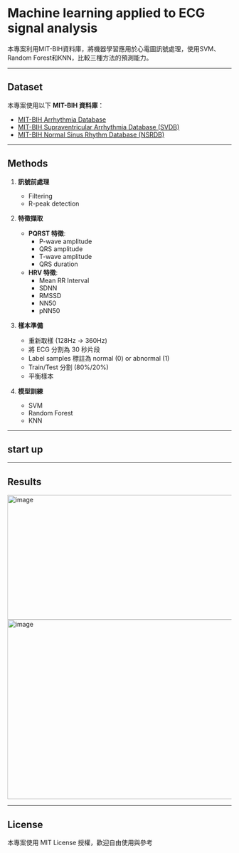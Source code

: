 # Machine learning applied to ECG signal analysis
本專案利用MIT-BIH資料庫，將機器學習應用於心電圖訊號處理，使用SVM、Random Forest和KNN，比較三種方法的預測能力。

---

## Dataset

本專案使用以下 **MIT-BIH 資料庫**：

- [MIT-BIH Arrhythmia Database](https://physionet.org/content/mitdb/1.0.0/)
- [MIT-BIH Supraventricular Arrhythmia Database (SVDB)](https://physionet.org/content/svdb/1.0.0/)
- [MIT-BIH Normal Sinus Rhythm Database (NSRDB)](https://physionet.org/content/nsrdb/1.0.0/)

---

##  Methods

1. **訊號前處理**
   - Filtering
   - R-peak detection

2. **特徵擷取**
   - **PQRST 特徵**:  
     - P-wave amplitude  
     - QRS amplitude  
     - T-wave amplitude  
     - QRS duration  
   - **HRV 特徵**:  
     - Mean RR Interval  
     - SDNN  
     - RMSSD  
     - NN50  
     - pNN50  

3. **樣本準備**
   - 重新取樣 (128Hz → 360Hz)  
   - 將 ECG 分割為 30 秒片段 
   - Label samples 標註為 normal (0) or abnormal (1) 
   - Train/Test 分割 (80%/20%)  
   - 平衡樣本

4. **模型訓練**
   - SVM  
   - Random Forest 
   - KNN  

---

## start up

---

## Results
<img width="683" height="280" alt="image" src="https://github.com/user-attachments/assets/bce96c09-beb1-4578-8a9c-350714f7f0fe" />

<img width="678" height="404" alt="image" src="https://github.com/user-attachments/assets/0f61fe76-c9b8-4862-8c7c-db2f5c6163b7" />

---

## License
本專案使用 MIT License 授權，歡迎自由使用與參考
